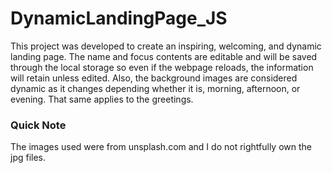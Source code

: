 # DynamicLandingPage_JS
This project was developed to create an inspiring, welcoming, and dynamic landing page.
The name and focus contents are editable and will be saved through the local storage so even if the webpage reloads, the information will retain unless edited. Also, the background images are considered dynamic as it changes depending whether it is, morning, afternoon, or evening. That same applies to the greetings.

### Quick Note
The images used were from unsplash.com and I do not rightfully own the jpg files. 
